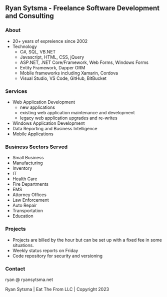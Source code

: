 ## Ryan Sytsma - Freelance Software Development and Consulting

### About
- 20+ years of expreience since 2002
- Technology
  - C#, SQL, VB.NET
  - Javascript, HTML, CSS, jQuery
  - ASP.NET, .NET Core/Framework, Web Forms, Windows Forms
  - Entity Framework, Dapper ORM
  - Mobile frameworks including Xamarin, Cordova
  - Visual Studio, VS Code, GitHub, BitBucket

### Services
- Web Application Development
  - new applications
  - existing web application maintenance and development
  - legacy web application upgrades and re-writes
- Windows Application Development
- Data Reporting and Business Intelligence
- Mobile Applications

### Business Sectors Served
- Small Business
- Manufacturing
- Inventory
- IT
- Health Care
- Fire Departments
- EMS
- Attorney Offices
- Law Enforcement
- Auto Repair
- Transportation
- Education

### Projects
- Projects are billed by the hour but can be set up with a fixed fee in some situations.
- Weekly status reports on Friday
- Code repository for security and versioning

### Contact
ryan @ ryansytsma.net

Ryan Sytsma | Eat The From LLC | Copyright 2023
